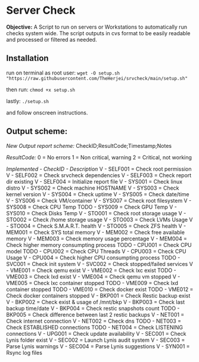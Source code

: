 # Server Check

**Objective:**
A Script to run on servers or Workstations to automatically run checks system wide.
The script outputs in cvs format to be easily readable and processed or filtered as needed.

## Installation

run on terminal as root user:
`wget -O setup.sh "https://raw.githubusercontent.com/TheHerjei/srvcheck/main/setup.sh"`

then run:
`chmod +x setup.sh`

lastly:
`./setup.sh`

and follow onscreen instructions.

## Output scheme:

*New Output report scheme:*
CheckID;ResultCode;Timestamp;Notes

*ResultCode:*
0 = No errors
1 = Non critical, warning
2 = Critical, not working

*Implemented - CheckID - Description*
V - SELF001 = Check root permission
V - SELF002 = Check srvcheck dependencies
V - SELF003 = Check report dir existing
V - SELF004 = Initialize report file
V - SYS001 = Check linux distro
V - SYS002 = Check machine HOSTNAME
V - SYS003 = Check kernel version
V - SYS004 = Check uptime
V - SYS005 = Check date/time
V - SYS006 = Check VM/container
V - SYS007 = Check root filesystem
V - SYS008 = Check CPU Temp
TODO - SYS009 = Check GPU Temp
V - SYS010 = Check Disks Temp
V - STO001 = Check root storage usage
V - STO002 = Check /home storage usage
V - STO003 = Check LVMs Usage
V - STO004 = Check S.M.A.R.T. health
V - STO005 = Check ZFS health
V - MEM001 = Check SYS total memory
V - MEM002 = Check free available memory
V - MEM003 = Check memory usage percentage
V - MEM004 = Check higher memory consumpting process
TODO - CPU001 = Check CPU model
TODO - CPU002 = Check CPU Threads
V - CPU003 = Check CPU Usage
V - CPU004 = Check higher CPU consumpting process
TODO - SVC001 = Check init system
V - SVC002 = Check stopped/failed services
V - VME001 = Check qemu exist
V - VME002 = Check lxc exist
TODO - VME003 = Check lxd exist
V - VME004 = Check qemu vm stopped
V - VME005 = Check lxc container stopped
TODO - VME009 = Check lxd container stopped
TODO - VME010 = Check docker exist
TODO - VME012 = Check docker containers stopped
V - BKP001 = Check Restic backup exist
V - BKP002 = Check exist & usage of /mnt/bkp
V - BKP003 = Check last backup time/date
V - BKP004 = Check restic snapshots count
TODO - BKP005 = Check difference between last 2 restic backups
V - NET001 = Check internet connection
V - NET002 = Check dns
TODO - NET003 = Check ESTABLISHED connections
TODO - NET004 = Check LISTENING connections
V - UPG001 = Check update availability
V - SEC001 = Check Lynis folder exist
V - SEC002 = Launch Lynis audit system
V - SEC003 = Parse Lynis warnings
V - SEC004 = Parse Lynis suggestions
V - SYN001 = Rsync log files